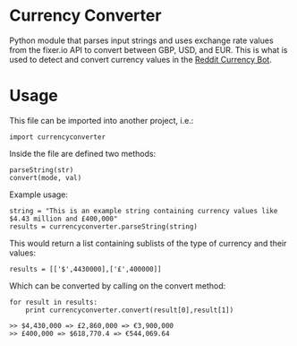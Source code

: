 # Currency Converter
Python module that parses input strings and uses exchange rate values from the fixer.io API to convert between GBP, USD, and EUR. This is what is used to detect and convert currency values in the [Reddit Currency Bot](https://github.com/cp2846/reddit-currency-bot).


# Usage
This file can be imported into another project, i.e.:

    import currencyconverter

Inside the file are defined two methods:
    
    parseString(str)
    convert(mode, val)
    
Example usage:
    
    string = "This is an example string containing currency values like $4.43 million and £400,000"
    results = currencyconverter.parseString(string)
    
This would return a list containing sublists of the type of currency and their values:
    
    results = [['$',4430000],['£',400000]]
    
Which can be converted by calling on the convert method:

    for result in results:
        print currencyconverter.convert(result[0],result[1])
        
    >> $4,430,000 => £2,860,000 => €3,900,000
    >> £400,000 => $618,770.4 => €544,069.64

